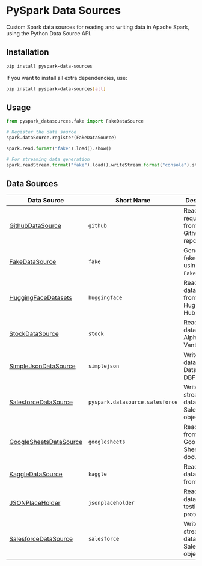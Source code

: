 # PySpark Data Sources

Custom Spark data sources for reading and writing data in Apache Spark, using the Python Data Source API.

## Installation

```bash
pip install pyspark-data-sources
```

If you want to install all extra dependencies, use:

```bash
pip install pyspark-data-sources[all]
```

## Usage

```python
from pyspark_datasources.fake import FakeDataSource

# Register the data source
spark.dataSource.register(FakeDataSource)

spark.read.format("fake").load().show()

# For streaming data generation
spark.readStream.format("fake").load().writeStream.format("console").start()
```


## Data Sources

| Data Source                                             | Short Name     | Description                                   | Dependencies          |
| ------------------------------------------------------- | -------------- | --------------------------------------------- | --------------------- |
| [GithubDataSource](./datasources/github.md)             | `github`       | Read pull requests from a Github repository   | None                  |
| [FakeDataSource](./datasources/fake.md)                 | `fake`         | Generate fake data using the `Faker` library  | `faker`               |
| [HuggingFaceDatasets](./datasources/huggingface.md)     | `huggingface`  | Read datasets from the HuggingFace Hub        | `datasets`            |
| [StockDataSource](./datasources/stock.md)               | `stock`        | Read stock data from Alpha Vantage            | None                  |
| [SimpleJsonDataSource](./datasources/simplejson.md)     | `simplejson`   | Write JSON data to Databricks DBFS            | `databricks-sdk`      |
| [SalesforceDataSource](./datasources/salesforce.md)     | `pyspark.datasource.salesforce`   | Write streaming data to Salesforce objects    |`simple-salesforce`    |
| [GoogleSheetsDataSource](./datasources/googlesheets.md) | `googlesheets` | Read table from public Google Sheets document | None                  |
| [KaggleDataSource](./datasources/kaggle.md)             | `kaggle`       | Read datasets from Kaggle                     | `kagglehub`, `pandas` |
| [JSONPlaceHolder](./datasources/jsonplaceholder.md)     | `jsonplaceholder` | Read JSON data for testing and prototyping | None                  |
| [SalesforceDataSource](./datasources/salesforce.md)     | `salesforce`   | Write streaming data to Salesforce objects    |`simple-salesforce`    |
